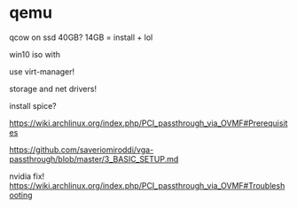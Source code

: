 # qemu

qcow on ssd 40GB?
14GB = install + lol

win10 iso with


use virt-manager!

storage and net drivers!

install spice?

https://wiki.archlinux.org/index.php/PCI_passthrough_via_OVMF#Prerequisites

https://github.com/saveriomiroddi/vga-passthrough/blob/master/3_BASIC_SETUP.md


nvidia fix!
https://wiki.archlinux.org/index.php/PCI_passthrough_via_OVMF#Troubleshooting
